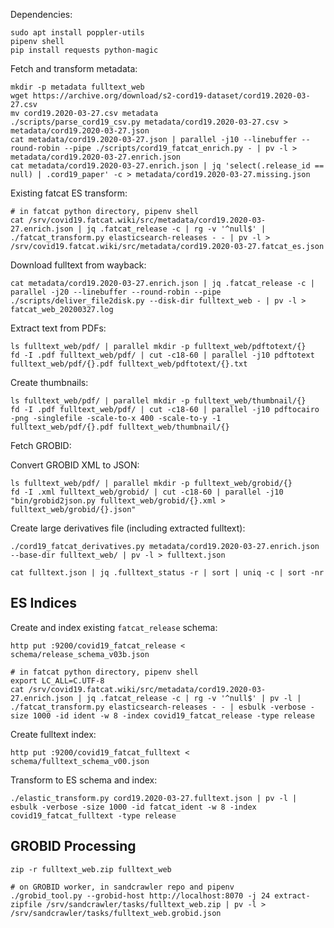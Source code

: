 
Dependencies:

    sudo apt install poppler-utils
    pipenv shell
    pip install requests python-magic

Fetch and transform metadata:

    mkdir -p metadata fulltext_web
    wget https://archive.org/download/s2-cord19-dataset/cord19.2020-03-27.csv
    mv cord19.2020-03-27.csv metadata
    ./scripts/parse_cord19_csv.py metadata/cord19.2020-03-27.csv > metadata/cord19.2020-03-27.json
    cat metadata/cord19.2020-03-27.json | parallel -j10 --linebuffer --round-robin --pipe ./scripts/cord19_fatcat_enrich.py - | pv -l > metadata/cord19.2020-03-27.enrich.json
    cat metadata/cord19.2020-03-27.enrich.json | jq 'select(.release_id == null) | .cord19_paper' -c > metadata/cord19.2020-03-27.missing.json

Existing fatcat ES transform:

    # in fatcat python directory, pipenv shell
    cat /srv/covid19.fatcat.wiki/src/metadata/cord19.2020-03-27.enrich.json | jq .fatcat_release -c | rg -v '^null$' | ./fatcat_transform.py elasticsearch-releases - - | pv -l > /srv/covid19.fatcat.wiki/src/metadata/cord19.2020-03-27.fatcat_es.json

Download fulltext from wayback:

    cat metadata/cord19.2020-03-27.enrich.json | jq .fatcat_release -c | parallel -j20 --linebuffer --round-robin --pipe ./scripts/deliver_file2disk.py --disk-dir fulltext_web - | pv -l > fatcat_web_20200327.log

Extract text from PDFs:

    ls fulltext_web/pdf/ | parallel mkdir -p fulltext_web/pdftotext/{}
    fd -I .pdf fulltext_web/pdf/ | cut -c18-60 | parallel -j10 pdftotext fulltext_web/pdf/{}.pdf fulltext_web/pdftotext/{}.txt

Create thumbnails:

    ls fulltext_web/pdf/ | parallel mkdir -p fulltext_web/thumbnail/{}
    fd -I .pdf fulltext_web/pdf/ | cut -c18-60 | parallel -j10 pdftocairo -png -singlefile -scale-to-x 400 -scale-to-y -1 fulltext_web/pdf/{}.pdf fulltext_web/thumbnail/{}

Fetch GROBID:

Convert GROBID XML to JSON:

    ls fulltext_web/pdf/ | parallel mkdir -p fulltext_web/grobid/{}
    fd -I .xml fulltext_web/grobid/ | cut -c18-60 | parallel -j10 "bin/grobid2json.py fulltext_web/grobid/{}.xml > fulltext_web/grobid/{}.json"

Create large derivatives file (including extracted fulltext):

    ./cord19_fatcat_derivatives.py metadata/cord19.2020-03-27.enrich.json --base-dir fulltext_web/ | pv -l > fulltext.json

    cat fulltext.json | jq .fulltext_status -r | sort | uniq -c | sort -nr


## ES Indices

Create and index existing `fatcat_release` schema:

    http put :9200/covid19_fatcat_release < schema/release_schema_v03b.json

    # in fatcat python directory, pipenv shell
    export LC_ALL=C.UTF-8
    cat /srv/covid19.fatcat.wiki/src/metadata/cord19.2020-03-27.enrich.json | jq .fatcat_release -c | rg -v '^null$' | pv -l | ./fatcat_transform.py elasticsearch-releases - - | esbulk -verbose -size 1000 -id ident -w 8 -index covid19_fatcat_release -type release

Create fulltext index:

    http put :9200/covid19_fatcat_fulltext < schema/fulltext_schema_v00.json

Transform to ES schema and index:

    ./elastic_transform.py cord19.2020-03-27.fulltext.json | pv -l | esbulk -verbose -size 1000 -id fatcat_ident -w 8 -index covid19_fatcat_fulltext -type release

## GROBID Processing

    zip -r fulltext_web.zip fulltext_web

    # on GROBID worker, in sandcrawler repo and pipenv
    ./grobid_tool.py --grobid-host http://localhost:8070 -j 24 extract-zipfile /srv/sandcrawler/tasks/fulltext_web.zip | pv -l > /srv/sandcrawler/tasks/fulltext_web.grobid.json

